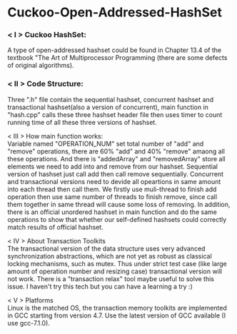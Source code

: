 # Cuckoo-Open-Addressed-HashSet

### < I > Cuckoo HashSet: <br>
  A type of open-addressed hashset could be found in Chapter 13.4 of the textbook "The Art of Multiprocessor Programming (there are some defects of original algorithms).
  
### < II > Code Structure:<br>
  Three ".h" file contain the sequential hashset, concurrent hashset and transactional hashset(also a version of concurrent), main function in "hash.cpp" calls these three hashset header file then uses timer to count running time of all these three versions of hashset.

< III > How main function works:<br>
  Variable named "OPERATION_NUM" set total number of "add" and "remove" operations, there are 60% "add" and 40% "remove" amaong all these operations. And there is "addedArray" and "removedArray" store all elements we need to add into and remove from our hashset. Sequential version of hashset just call add then call remove sequentially. Concurrent and transactional versions need to devide all opeartions in same amount into each thread then call them. We firstly use muli-thread to finish add operation then use same number of threads to finish remove, since call them together in same thread will cause some loss of removing.
  In addition, there is an official unordered hashset in main function and do the same operations to show that whether our self-defined hashsets could correctly match results of official hashset.
  
< IV > About Transaction Toolkits<br>
   The transactional version of the data structure uses very advanced synchronization abstractions, which are not yet as robust as classical locking mechanisms, such as mutex. Thus under strict test case (like large amount of operation number and resizing case) transactional version will not work.
   There is a "transaction relax" tool maybe useful to solve this issue. I haven't try this tech but you can have a learning a try :)
   
< V > Platforms<br>
    Linux is the matched OS, the transaction memory toolkits are implemented in GCC starting from version 4.7. Use the latest version of GCC available (I use gcc-7.1.0).
   
